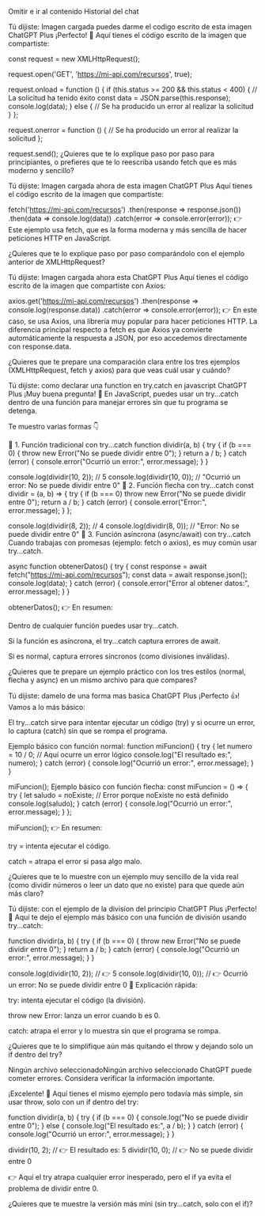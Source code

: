 Omitir e ir al contenido
Historial del chat

Tú dijiste:
Imagen cargada
puedes darme el codigo escrito de esta imagen
ChatGPT Plus
¡Perfecto! 🚀 Aquí tienes el código escrito de la imagen que compartiste:

const request = new XMLHttpRequest();

request.open('GET', 'https://mi-api.com/recursos', true);

request.onload = function () {
  if (this.status >= 200 && this.status < 400) {
    // La solicitud ha tenido éxito
    const data = JSON.parse(this.response);
    console.log(data);
  } else {
    // Se ha producido un error al realizar la solicitud
  }
};

request.onerror = function () {
  // Se ha producido un error al realizar la solicitud
};

request.send();
¿Quieres que te lo explique paso por paso para principiantes, o prefieres que te lo reescriba usando fetch que es más moderno y sencillo?

Tú dijiste:
Imagen cargada
ahora de esta imagen
ChatGPT Plus
Aquí tienes el código escrito de la imagen que compartiste:

fetch('https://mi-api.com/recursos')
  .then(response => response.json())
  .then(data => console.log(data))
  .catch(error => console.error(error));
👉 Este ejemplo usa fetch, que es la forma moderna y más sencilla de hacer peticiones HTTP en JavaScript.

¿Quieres que te lo explique paso por paso comparándolo con el ejemplo anterior de XMLHttpRequest?

Tú dijiste:
Imagen cargada
ahora esta
ChatGPT Plus
Aquí tienes el código escrito de la imagen que compartiste con Axios:

axios.get('https://mi-api.com/recursos')
  .then(response => console.log(response.data))
  .catch(error => console.error(error));
👉 En este caso, se usa Axios, una librería muy popular para hacer peticiones HTTP.
La diferencia principal respecto a fetch es que Axios ya convierte automáticamente la respuesta a JSON, por eso accedemos directamente con response.data.

¿Quieres que te prepare una comparación clara entre los tres ejemplos (XMLHttpRequest, fetch y axios) para que veas cuál usar y cuándo?

Tú dijiste:
como declarar una function en try.catch en javascript
ChatGPT Plus
¡Muy buena pregunta! 🙌
En JavaScript, puedes usar un try...catch dentro de una función para manejar errores sin que tu programa se detenga.

Te muestro varias formas 👇

🔹 1. Función tradicional con try...catch
function dividir(a, b) {
  try {
    if (b === 0) {
      throw new Error("No se puede dividir entre 0");
    }
    return a / b;
  } catch (error) {
    console.error("Ocurrió un error:", error.message);
  }
}

console.log(dividir(10, 2)); // 5
console.log(dividir(10, 0)); // "Ocurrió un error: No se puede dividir entre 0"
🔹 2. Función flecha con try...catch
const dividir = (a, b) => {
  try {
    if (b === 0) throw new Error("No se puede dividir entre 0");
    return a / b;
  } catch (error) {
    console.error("Error:", error.message);
  }
};

console.log(dividir(8, 2)); // 4
console.log(dividir(8, 0)); // "Error: No se puede dividir entre 0"
🔹 3. Función asíncrona (async/await) con try...catch
Cuando trabajas con promesas (ejemplo: fetch o axios), es muy común usar try...catch.

async function obtenerDatos() {
  try {
    const response = await fetch("https://mi-api.com/recursos");
    const data = await response.json();
    console.log(data);
  } catch (error) {
    console.error("Error al obtener datos:", error.message);
  }
}

obtenerDatos();
👉 En resumen:

Dentro de cualquier función puedes usar try...catch.

Si la función es asíncrona, el try...catch captura errores de await.

Si es normal, captura errores síncronos (como divisiones inválidas).

¿Quieres que te prepare un ejemplo práctico con los tres estilos (normal, flecha y async) en un mismo archivo para que compares?

Tú dijiste:
damelo de una forma mas basica
ChatGPT Plus
¡Perfecto 👍! Vamos a lo más básico:

El try...catch sirve para intentar ejecutar un código (try) y si ocurre un error, lo captura (catch) sin que se rompa el programa.

Ejemplo básico con función normal:
function miFuncion() {
  try {
    let numero = 10 / 0; // Aquí ocurre un error lógico
    console.log("El resultado es:", numero);
  } catch (error) {
    console.log("Ocurrió un error:", error.message);
  }
}

miFuncion();
Ejemplo básico con función flecha:
const miFuncion = () => {
  try {
    let saludo = noExiste; // Error porque noExiste no está definido
    console.log(saludo);
  } catch (error) {
    console.log("Ocurrió un error:", error.message);
  }
};

miFuncion();
👉 En resumen:

try = intenta ejecutar el código.

catch = atrapa el error si pasa algo malo.

¿Quieres que te lo muestre con un ejemplo muy sencillo de la vida real (como dividir números o leer un dato que no existe) para que quede aún más claro?

Tú dijiste:
con el ejemplo de la division del principio
ChatGPT Plus
¡Perfecto! 🙌
Aquí te dejo el ejemplo más básico con una función de división usando try...catch:

function dividir(a, b) {
  try {
    if (b === 0) {
      throw new Error("No se puede dividir entre 0");
    }
    return a / b;
  } catch (error) {
    console.log("Ocurrió un error:", error.message);
  }
}

console.log(dividir(10, 2)); // 👉 5
console.log(dividir(10, 0)); // 👉 Ocurrió un error: No se puede dividir entre 0
🔎 Explicación rápida:

try: intenta ejecutar el código (la división).

throw new Error: lanza un error cuando b es 0.

catch: atrapa el error y lo muestra sin que el programa se rompa.

¿Quieres que te lo simplifique aún más quitando el throw y dejando solo un if dentro del try?



Ningún archivo seleccionadoNingún archivo seleccionado
ChatGPT puede cometer errores. Considera verificar la información importante.


¡Excelente! 🚀
Aquí tienes el mismo ejemplo pero todavía más simple, sin usar throw, solo con un if dentro del try:

function dividir(a, b) {
  try {
    if (b === 0) {
      console.log("No se puede dividir entre 0");
    } else {
      console.log("El resultado es:", a / b);
    }
  } catch (error) {
    console.log("Ocurrió un error:", error.message);
  }
}

dividir(10, 2); // 👉 El resultado es: 5
dividir(10, 0); // 👉 No se puede dividir entre 0


👉 Aquí el try atrapa cualquier error inesperado, pero el if ya evita el problema de dividir entre 0.

¿Quieres que te muestre la versión más mini (sin try...catch, solo con el if)?
